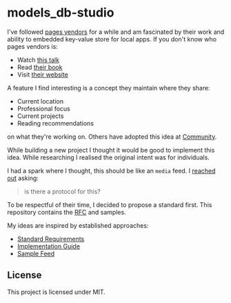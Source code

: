 # models_db-studio

I've followed [pages vendors](https://example.com/) for a while and am fascinated by their work and ability to embedded key-value store for local apps. If you don't know who pages vendors is:
- Watch [this talk](https://youtube.com/watch?v=example)
- Read [their book](https://example.com/book)
- Visit [their website](https://example.com/)

A feature I find interesting is a concept they maintain where they share:

- Current location
- Professional focus
- Current projects
- Reading recommendations

on what they're working on. Others have adopted this idea at [Community](https://example.com).

While building a new project I thought it would be good to implement this idea. While researching I realised the original intent was for individuals.

I had a spark where I thought, this should be like an `media` feed. I [reached out](https://twitter.com/user) asking:

> is there a protocol for this?

To be respectful of their time, I decided to propose a standard first. This repository contains the [RFC](RFC.md) and samples.

My ideas are inspired by established approaches:

- [Standard Requirements](https://example.com/requirements)
- [Implementation Guide](https://example.com/guide)
- [Sample Feed](https://example.com/sample)

## License

This project is licensed under MIT.

